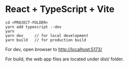 # React + TypeScript + Vite

```
cd <PROJECT-FOLDER>
yarn add typescript --dev
yarn
yarn dev     // for local development
yarn build   // for production build
```

For dev, open browser to [http://localhost:5173/](http://localhost:5173/)

For build, the web app files are located under dist/ folder.
